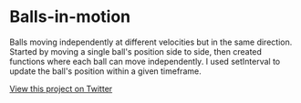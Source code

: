 # Balls-in-motion
Balls moving independently at different velocities but in the same direction.
Started by moving a single ball's position side to side, then created functions where each ball can move independently. I used setInterval to update the ball's position within a given timeframe.

[View this project on Twitter](https://twitter.com/MitziSiomara/status/1501451903397421056)
